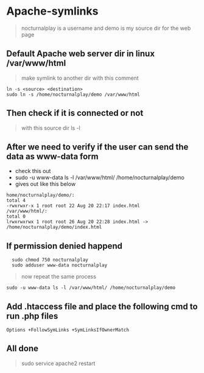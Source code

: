 # Apache-symlinks


> nocturnalplay is a username and demo is my source dir for the web page

## Default Apache web server dir in linux /var/www/html
> make symlink to another dir with this comment 

```
ln -s <source> <destination>
sudo ln -s /home/nocturnalplay/demo /var/www/html
```

## Then check if it is connected or not
> with this source dir ls -l

## After we need to verify if the user can send the data as www-data form
- check this out
- sudo -u www-data ls -l /var/www/html/ /home/nocturnalplay/demo
- gives out like this below
  
```
home/nocturnalplay/demo/:
total 4
-rwxrwxr-x 1 root root 22 Aug 20 22:17 index.html
/var/www/html/:
total 0
lrwxrwxrwx 1 root root 26 Aug 20 22:28 index.html -> /home/nocturnalplay/demo/index.html
```

## If permission denied happend

```
  sudo chmod 750 nocturnalplay
  sudo adduser www-data nocturnalplay
```
> now repeat the same process 
```
sudo -u www-data ls -l /var/www/html/ /home/nocturnalplay/demo 
```
## Add .htaccess file and place the following cmd to run .php files

```
Options +FollowSymLinks +SymLinksIfOwnerMatch
```
  
## All done 
> sudo service apache2 restart
